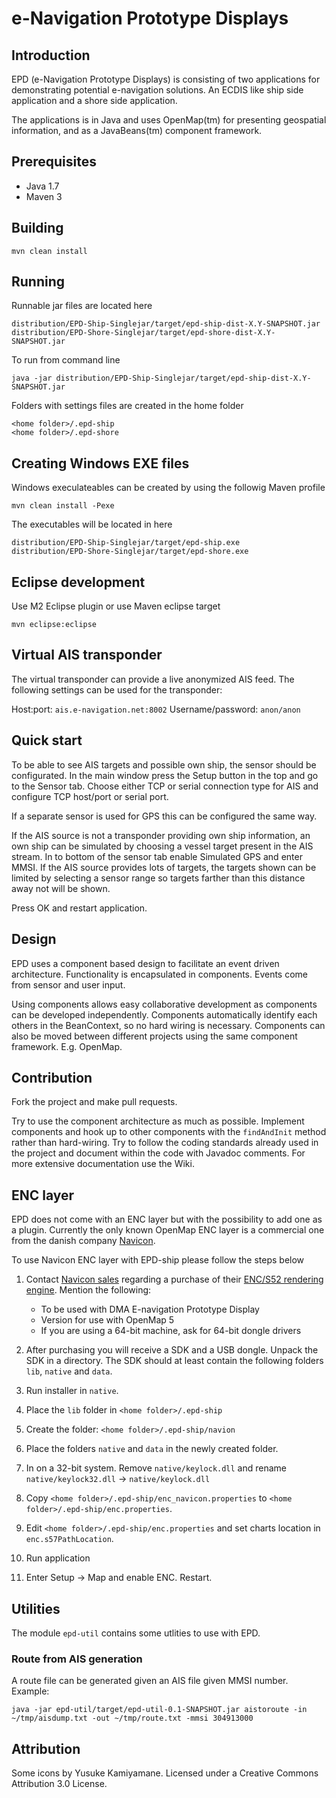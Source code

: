 # e-Navigation Prototype Displays #

## Introduction ##
   
EPD (e-Navigation Prototype Displays) is consisting of two applications for demonstrating potential e-navigation solutions. An ECDIS like ship side application and a shore side application.
   
The applications is in Java and uses OpenMap(tm) for presenting geospatial
information, and as a JavaBeans(tm) component framework.

## Prerequisites ##

  * Java 1.7
  * Maven 3

## Building ##

    mvn clean install
    
## Running ##

Runnable jar files are located here

    distribution/EPD-Ship-Singlejar/target/epd-ship-dist-X.Y-SNAPSHOT.jar
    distribution/EPD-Shore-Singlejar/target/epd-shore-dist-X.Y-SNAPSHOT.jar
    
To run from command line

    java -jar distribution/EPD-Ship-Singlejar/target/epd-ship-dist-X.Y-SNAPSHOT.jar

Folders with settings files are created in the home folder

    <home folder>/.epd-ship
    <home folder>/.epd-shore

## Creating Windows EXE files ##

Windows execulateables can be created by using the followig Maven profile

    mvn clean install -Pexe

The executables will be located in here

    distribution/EPD-Ship-Singlejar/target/epd-ship.exe
    distribution/EPD-Shore-Singlejar/target/epd-shore.exe

## Eclipse development ##

Use M2 Eclipse plugin or use Maven eclipse target

    mvn eclipse:eclipse

## Virtual AIS transponder ##

The virtual transponder can provide a live anonymized AIS feed. The following settings can be used for the transponder:

Host:port: `ais.e-navigation.net:8002` 
Username/password: `anon/anon`

## Quick start ##

To be able to see AIS targets and possible own ship, the sensor should be
configurated. In the main window press the Setup button in the top and 
go to the Sensor tab. Choose either TCP or serial connection type for AIS and
configure TCP host/port or serial port.

If a separate sensor is used for GPS this can be configured the same way.

If the AIS source is not a transponder providing own ship information, an 
own ship can be simulated by choosing a vessel target present in the AIS stream.
In to bottom of the sensor tab enable Simulated GPS and enter MMSI. If the 
AIS source provides lots of targets, the targets shown can be limited by 
selecting a sensor range so targets farther than this distance away not will
be shown.

Press OK and restart application.

## Design ##

EPD uses a component based design to facilitate an event driven architecture. Functionality is encapsulated in components. Events come from sensor and user input.

Using components allows easy collaborative development as components can be developed independently. Components automatically identify each others in the BeanContext, so no hard wiring is necessary. Components can also be moved between different projects using the same component framework. E.g. OpenMap.

## Contribution ##

Fork the project and make pull requests. 

Try to use the component architecture as much as possible. Implement components and 
hook up to other components with the `findAndInit` method rather than hard-wiring.
Try to follow the coding standards already used in the project and document within
the code with Javadoc comments. For more extensive documentation use the Wiki.

## ENC layer ##

EPD does not come with an ENC layer but with the possibility to add one as 
a plugin. Currently the only known OpenMap ENC layer is a commercial one
from the danish company [Navicon](http://www.navicon.dk).

To use Navicon ENC layer with EPD-ship please follow the steps below

1. Contact [Navicon sales](mailto:sales@navicon.dk) regarding a purchase of their 
   [ENC/S52 rendering engine](http://navicon.dk/site/products.html). Mention the following:
   * To be used with DMA E-navigation Prototype Display
   * Version for use with OpenMap 5
   * If you are using a 64-bit machine, ask for 64-bit dongle drivers
   
1. After purchasing you will receive a SDK and a USB dongle.
   Unpack the SDK in a directory. The SDK should at least contain the following folders
   `lib`, `native` and `data`.

1. Run installer in `native`.

1. Place the `lib` folder in `<home folder>/.epd-ship`

1. Create the folder: `<home folder>/.epd-ship/navion`

1. Place the folders `native` and `data` in the newly created folder.

1. In on a 32-bit system. Remove `native/keylock.dll` and rename `native/keylock32.dll` -> `native/keylock.dll`

1. Copy `<home folder>/.epd-ship/enc_navicon.properties` to `<home folder>/.epd-ship/enc.properties`.
 
1. Edit `<home folder>/.epd-ship/enc.properties` and set charts location in `enc.s57PathLocation`.

1. Run application

1. Enter Setup -> Map and enable ENC. Restart.

## Utilities ##

The module `epd-util` contains some utlities to use with EPD. 

### Route from AIS generation ###

A route file can be generated given an AIS file given MMSI number. Example:

    java -jar epd-util/target/epd-util-0.1-SNAPSHOT.jar aistoroute -in ~/tmp/aisdump.txt -out ~/tmp/route.txt -mmsi 304913000

## Attribution

Some icons by Yusuke Kamiyamane. Licensed under a Creative Commons Attribution 3.0 License.
